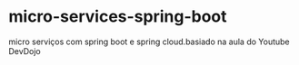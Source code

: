 # micro-services-spring-boot
micro serviços com spring boot e spring cloud.basiado na aula do Youtube DevDojo


